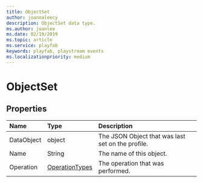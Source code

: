 ```yaml
---
title: ObjectSet
author: joannaleecy
description: ObjectSet data type.
ms.author: joanlee
ms.date: 02/19/2019
ms.topic: article
ms.service: playfab
keywords: playfab, playstream events
ms.localizationpriority: medium
---
```


# ObjectSet

## Properties

|Name|Type|Description|
| :--------------------|:-------------------|:----------------------|
|DataObject|object|The JSON Object that was last set on the profile.|
|Name|String|The name of this object.|
|Operation|[OperationTypes](operationtypes.md)|The operation that was performed.|
